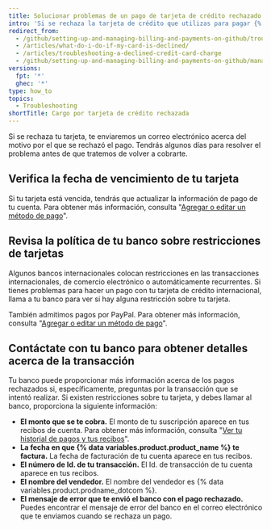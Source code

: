 ```yaml
---
title: Solucionar problemas de un pago de tarjeta de crédito rechazado
intro: 'Si se rechaza la tarjeta de crédito que utilizas para pagar {% data variables.product.product_name %}, puedes tomar varias medidas para asegurarte de que tus pagos se concreten y de no estar bloqueado de tu cuenta.'
redirect_from:
  - /github/setting-up-and-managing-billing-and-payments-on-github/troubleshooting-a-declined-credit-card-charge
  - /articles/what-do-i-do-if-my-card-is-declined/
  - /articles/troubleshooting-a-declined-credit-card-charge
  - /github/setting-up-and-managing-billing-and-payments-on-github/managing-your-github-billing-settings/troubleshooting-a-declined-credit-card-charge
versions:
  fpt: '*'
  ghec: '*'
type: how_to
topics:
  - Troubleshooting
shortTitle: Cargo por tarjeta de crédito rechazada
---
```


Si se rechaza tu tarjeta, te enviaremos un correo electrónico acerca del motivo por el que se rechazó el pago. Tendrás algunos días para resolver el problema antes de que tratemos de volver a cobrarte.

## Verifica la fecha de vencimiento de tu tarjeta

Si tu tarjeta está vencida, tendrás que actualizar la información de pago de tu cuenta. Para obtener más información, consulta "[Agregar o editar un método de pago](/articles/adding-or-editing-a-payment-method)".

## Revisa la política de tu banco sobre restricciones de tarjetas

Algunos bancos internacionales colocan restricciones en las transacciones internacionales, de comercio electrónico o automáticamente recurrentes. Si tienes problemas para hacer un pago con tu tarjeta de crédito internacional, llama a tu banco para ver si hay alguna restricción sobre tu tarjeta.

También admitimos pagos por PayPal. Para obtener más información, consulta "[Agregar o editar un método de pago](/articles/adding-or-editing-a-payment-method)".

## Contáctate con tu banco para obtener detalles acerca de la transacción

Tu banco puede proporcionar más información acerca de los pagos rechazados si, específicamente, preguntas por la transacción que se intentó realizar. Si existen restricciones sobre tu tarjeta, y debes llamar al banco, proporciona la siguiente información:

- **El monto que se te cobra.** El monto de tu suscripción aparece en tus recibos de cuenta. Para obtener más información, consulta "[Ver tu historial de pagos y tus recibos](/articles/viewing-your-payment-history-and-receipts)".
- **La fecha en que {% data variables.product.product_name %} te factura.** La fecha de facturación de tu cuenta aparece en tus recibos.
- **El número de Id. de tu transacción.** El Id. de transacción de tu cuenta aparece en tus recibos.
- **El nombre del vendedor.** El nombre del vendedor es {% data variables.product.prodname_dotcom %}.
- **El mensaje de error que te envió el banco con el pago rechazado.** Puedes encontrar el mensaje de error del banco en el correo electrónico que te enviamos cuando se rechaza un pago.
